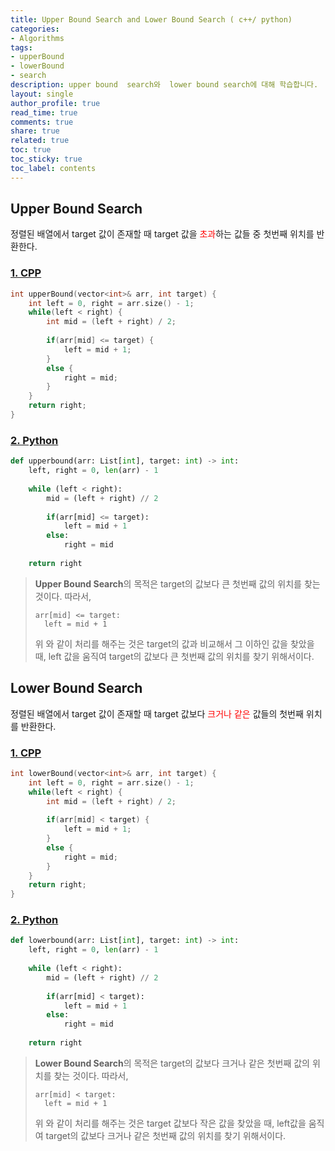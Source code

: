 ```yaml
---
title: Upper Bound Search and Lower Bound Search ( c++/ python)
categories:
- Algorithms
tags:
- upperBound
- lowerBound
- search
description: upper bound  search와  lower bound search에 대해 학습합니다.
layout: single
author_profile: true
read_time: true
comments: true
share: true
related: true
toc: true
toc_sticky: true
toc_label: contents
---
```


## Upper  Bound Search
정렬된 배열에서 target 값이 존재할 때 target 값을  <span style="color:red">초과</span>하는 값들 중 첫번째 위치를 반환한다. 
###  [1. CPP](https://github.com/happyBeagle/algorithms/blob/master/algorithms/cpp/upperBoundSearch.cpp)
```cpp
int upperBound(vector<int>& arr, int target) {
	int left = 0, right = arr.size() - 1;
	while(left < right) {
		int mid = (left + right) / 2;
		
		if(arr[mid] <= target) {
			left = mid + 1;
		}
		else {
			right = mid;
		}
	}
	return right;
}
```
### [2. Python](https://github.com/happyBeagle/algorithms/blob/master/algorithms/python/upperBoundSearch.py)
```python
def upperbound(arr: List[int], target: int) -> int:
	left, right = 0, len(arr) - 1
	
	while (left < right):
		mid = (left + right) // 2
						
		if(arr[mid] <= target):
			left = mid + 1
		else:
			right = mid
			
	return right
```

>  **Upper Bound Search**의 목적은 target의 값보다 큰 첫번째 값의 위치를 찾는 것이다. 따라서,
> ```
> arr[mid] <= target:
> 	left = mid + 1
> ```
> 위 와 같이 처리를 해주는 것은 target의 값과 비교해서 그 이하인 값을 찾았을 때,  left 값을 움직여 target의 값보다 큰 첫번째 값의 위치를 찾기 위해서이다.


## Lower Bound Search
정렬된 배열에서 target 값이 존재할 때 target 값보다 <span style="color:red">크거나 같은</span> 값들의 첫번째 위치를 반환한다.
###  [1. CPP](https://github.com/happyBeagle/algorithms/blob/master/algorithms/cpp/lowerBoundSearch.cpp)
```cpp
int lowerBound(vector<int>& arr, int target) {
	int left = 0, right = arr.size() - 1;
	while(left < right) {
		int mid = (left + right) / 2;
		
		if(arr[mid] < target) {
			left = mid + 1;
		}
		else {
			right = mid;
		}
	}
	return right;
}
```
### [2. Python](https://github.com/happyBeagle/algorithms/blob/master/algorithms/python/lowerBoundSearch.py)
```python
def lowerbound(arr: List[int], target: int) -> int:
	left, right = 0, len(arr) - 1
	
	while (left < right):
		mid = (left + right) // 2
						
		if(arr[mid] < target):
			left = mid + 1
		else:
			right = mid
			
	return right
```

>  **Lower Bound Search**의 목적은 target의 값보다 크거나 같은 첫번째 값의 위치를 찾는 것이다. 따라서,
> ```
> arr[mid] < target:
> 	left = mid + 1
> ```
> 위 와 같이 처리를 해주는 것은 target 값보다 작은 값을 찾았을 때, left값을 움직여 target의 값보다 크거나 같은 첫번째 값의 위치를 찾기 위해서이다.
